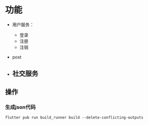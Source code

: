 # 功能

- 用户服务：
    - 登录
    - 注册
    - 注销
- post

- 社交服务
  - 

## 操作
### 生成json代码
```shell
flutter pub run build_runner build --delete-conflicting-outputs
```